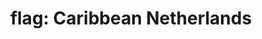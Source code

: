 ---
layout: flags
title: "flag: Caribbean Netherlands"
emoji: flag_caribbean_netherlands
permalink: 🇧🇶.html
---